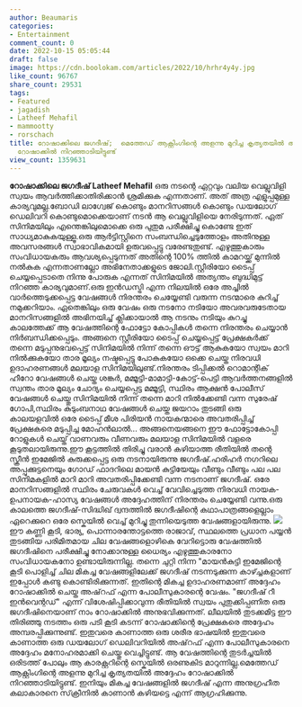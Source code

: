 ```yaml
---
author: Beaumaris
categories:
- Entertainment
comment_count: 0
date: 2022-10-15 05:05:44
draft: false
image: https://cdn.boolokam.com/articles/2022/10/hrhr4y4y.jpg
like_count: 96767
share_count: 29531
tags:
- Featured
- jagadish
- Latheef Mehafil
- mammootty
- rorschach
title: റോഷാക്കിലെ ജഗദീഷ്;  മെത്തേഡ് ആക്റ്റിംഗിന്റെ അളന്നു മുറിച്ച കൃത്യതയിൽ അദ്ദേഹം
  റോഷാക്കിൽ നിറഞ്ഞാടിയിട്ടുണ്ട്
view_count: 1359631
---
```


**റോഷാക്കിലെ ജഗദീഷ്** **Latheef Mehafil** ഒരു നടന്റെ ഏറ്റവും വലിയ വെല്ലുവിളി സ്വയം ആവർത്തിക്കാതിരിക്കാൻ ശ്രമിക്കുക എന്നതാണ്. അത് അത്ര എളുപ്പമുള്ള കാര്യവുമല്ല.ബോഡി ലാഗ്വേജ് കൊണ്ടും മാനറിസങ്ങൾ കൊണ്ടും ഡയലോഗ് ഡെലിവറി കൊണ്ടുമൊക്കെയാണ് നടൻ ആ വെല്ലുവിളിയെ നേരിടുന്നത്. ഏത് സിനിമയിലും എന്തെങ്കിലുമൊക്കെ ഒരു പുതുമ പരീക്ഷിച്ചു കൊണ്ടേ ഇത് സാധ്യമാകുകയുള്ളൂ.ഒരു ആർട്ടിസ്റ്റിനെ സംബന്ധിച്ചെടുത്തോളം അതിനുള്ള അവസരങ്ങൾ സ്വാഭാവികമായി ഉരുവപ്പെട്ടു വരേണ്ടതുണ്ട്. എഴുത്തുകാരും സംവിധായകരും ആവശ്യപ്പെടുന്നത് അതിന്റെ 100% ത്തിൽ കാമറയ്ക്ക് മുന്നിൽ നൽകുക എന്നതാണല്ലോ അഭിനേതാക്കളുടെ ജോലി.സ്റ്റീരിയോ ടൈപ്പ് ചെയ്യപ്പെടാതെ നിന്നു പോരുക എന്നത് സിനിമയിൽ അത്യന്തം ബുദ്ധിമുട്ട് നിറഞ്ഞ കാര്യവുമാണ്.ഒരു ഇൻഡസ്ട്രി എന്ന നിലയിൽ ഒരേ അച്ചിൽ വാർത്തെടുക്കപ്പെട്ട വേഷങ്ങൾ നിരന്തരം ചെയ്യേണ്ടി വരുന്ന നടന്മാരെ കുറിച്ച് നമുക്കറിയാം. ഏതെങ്കിലും ഒരു വേഷം ഒരു നടനോ നടിയോ അവരവരുടേതായ മാനറിസങ്ങളിൽ അഭിനയിച്ച് ക്ലിക്കായാൽ ആ നടനും നടിയും കുറച്ചു കാലത്തേക്ക് ആ വേഷത്തിന്റെ ഫോട്ടോ കോപ്പികൾ തന്നെ നിരന്തരം ചെയ്യാൻ നിർബന്ധിക്കപ്പെടും. അങ്ങനെ സ്റ്റീരിയോ ടൈപ്പ് ചെയ്യപ്പെട്ട് പ്രേക്ഷകർക്ക് തന്നെ മടുപ്പനുഭവപ്പെട്ട് സിനിമയിൽ നിന്ന് തന്നെ ഔട്ട്‌ ആകുകയോ സ്വയം മാറി നിൽക്കുകയോ താര മൂല്യം നഷ്ടപ്പെട്ടു പോകുകയോ ഒക്കെ ചെയ്ത നിരവധി ഉദാഹരണങ്ങൾ മലയാള സിനിമയിലുണ്ട്.നിരന്തരം ടിപ്പിക്കൽ റൊമാന്റിക് ഹീറോ വേഷങ്ങൾ ചെയ്ത ശങ്കർ, മമ്മൂട്ടി-മാമാട്ടി-കോട്ട്-പെട്ടി ആവർത്തനങ്ങളിൽ സ്വന്തം താര മൂല്യം ചോദ്യം ചെയ്യപ്പെട്ട മമ്മൂട്ടി, സ്ഥിരം ആക്ഷൻ പോലീസ് വേഷങ്ങൾ ചെയ്തു സിനിമയിൽ നിന്ന് തന്നെ മാറി നിൽക്കേണ്ടി വന്ന സുരേഷ് ഗോപി,സ്ഥിരം കുടുംബനാഥ വേഷങ്ങൾ ചെയ്ത ജയറാം തുടങ്ങി ഒരു കാലയളവിൽ ഒരേ ടൈപ്പ് മീശ പിരിയൻ നായകന്മാരെ അവതരിപ്പിച്ച് പ്രേക്ഷകരെ മടുപ്പിച്ച മോഹൻലാൽ... അങ്ങനെയങ്ങനെ ഈ ഫോട്ടോകോപ്പി റോളുകൾ ചെയ്ത് വാണവരും വീണവരും മലയാള സിനിമയിൽ വളരെ കൂടുതലായിരുന്നു.ഈ കൂട്ടത്തിൽ തിരിച്ചു വരാൻ കഴിയാത്ത രീതിയിൽ തന്റെ സ്ക്രീൻ ഇമേജിൽ കുരുക്കപ്പെട്ട ഒരു നടനായിരുന്നു ജഗദീഷ്.ഹരിഹർ നഗറിലെ അപ്പുക്കുട്ടനെയും ഗോഡ് ഫാദറിലെ മായൻ കുട്ടിയേയും വീണ്ടും വീണ്ടും പല പല സിനിമകളിൽ മാറി മാറി അവതരിപ്പിക്കേണ്ടി വന്ന നടനാണ് ജഗദീഷ്. ഒരേ മാനറിസങ്ങളിൽ സ്ഥിരം ചേരുവകൾ വെച്ച് വേവിച്ചെടുത്ത നിരവധി നായക-ഉപനായക-ഹാസ്യ വേഷങ്ങൾ അദ്ദേഹത്തിന് നിരന്തരം ചെയ്യേണ്ടി വന്നു.ഒരു കാലത്തെ ജഗദീഷ്-സിദ്ധിഖ്‌ ദ്വന്ദത്തിൽ ജഗദീഷിന്റെ കഥാപാത്രങ്ങളെല്ലാം ഏറെക്കുറെ ഒരേ സ്കെയിൽ വെച്ച് മുറിച്ചു തുന്നിയെടുത്ത വേഷങ്ങളായിരുന്നു. ![](https://cdn.boolokam.com/articles/2022/10/hrhr4y4y.jpg)ഈ കണ്ണി കൂടി, ഭാര്യ, പൊന്നാരന്തോട്ടത്തെ രാജാവ്, സ്ഥലത്തെ പ്രധാന പയ്യൻ തുടങ്ങിയ പരിമിതമായ ചില വേഷങ്ങളൊഴികെ വേറിട്ടൊരു വേഷത്തിൽ ജഗദീഷിനെ പരീക്ഷിച്ചു നോക്കാനുള്ള ധൈര്യം എഴുത്തുകാരനോ സംവിധായകനോ ഉണ്ടായിരുന്നില്ല. തന്നെ ചുറ്റി നിന്ന "മായൻകുട്ടി ഇമേജിന്റെ കൂടി പൊളിച്ച് ചില മികച്ച വേഷങ്ങളിലേക്ക് ജഗദീഷ് നടന്നടുക്കുന്ന കാഴ്ച്ചകളാണ് ഇപ്പോൾ കണ്ടു കൊണ്ടിരിക്കുന്നത്. ഇതിന്റെ മികച്ച ഉദാഹരണമാണ് അദ്ദേഹം റോഷാക്കിൽ ചെയ്ത അഷ്‌റഫ്‌ എന്ന പോലീസുകാരന്റെ വേഷം. "ജഗദീഷ് റീ ഇൻവെന്റഡ്" എന്ന് വിശേഷിപ്പിക്കാവുന്ന രീതിയിൽ സ്വയം പുതുക്കിപ്പണിത ഒരു ജഗദീഷിനെയാണ് നാം റോഷാക്കിൽ അനുഭവിക്കുന്നത്. ലീലയിൽ തുടക്കമിട്ട ഈ തിരിഞ്ഞു നടത്തം ഒരു പടി കൂടി കടന്ന് റോഷാക്കിന്റെ പ്രേക്ഷകരെ അദ്ദേഹം അമ്പരപ്പിക്കുന്നുണ്ട്. ഇതുവരെ കാണാത്ത ഒരു ശരീര ഭാഷയിൽ ഇതുവരെ കാണാത്ത ഒരു ഡയലോഗ് ഡെലിവറിയിൽ അഷ്‌റഫ്‌ എന്ന പോലീസുകാരനെ അദ്ദേഹം മനോഹരമാക്കി ചെയ്തു വെച്ചിട്ടുണ്ട്. ആ വേഷത്തിന്റെ തുടർച്ചയിൽ ഒരിടത്ത് പോലും ആ കാരക്റ്ററിന്റെ സ്കെയിൽ ഒരണുകിട മാറുന്നില്ല.മെത്തേഡ് ആക്റ്റിംഗിന്റെ അളന്നു മുറിച്ച കൃത്യതയിൽ അദ്ദേഹം റോഷാക്കിൽ നിറഞ്ഞാടിയിട്ടുണ്ട്. ഇനിയും മികച്ച വേഷങ്ങളിൽ ജഗദീഷ് എന്ന അനുഗ്രഹീത കലാകാരനെ സ്‌ക്രീനിൽ കാണാൻ കഴിയട്ടെ എന്ന് ആഗ്രഹിക്കുന്നു.